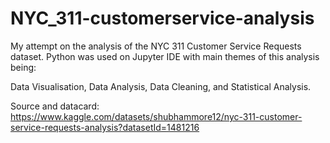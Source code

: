 # NYC_311-customerservice-analysis
My attempt on the analysis of the NYC 311 Customer Service Requests dataset.
Python was used on Jupyter IDE with main themes of this analysis being:

Data Visualisation, Data Analysis, Data Cleaning, and Statistical Analysis.

Source and datacard:
https://www.kaggle.com/datasets/shubhammore12/nyc-311-customer-service-requests-analysis?datasetId=1481216
